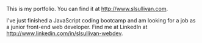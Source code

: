 
This is my portfolio. You can find it at http://www.slsullivan.com.

I've just finished a JavaScript coding bootcamp and am looking for a job as a junior front-end web developer. Find me at LinkedIn at http://www.linkedin.com/in/slsullivan-webdev.
